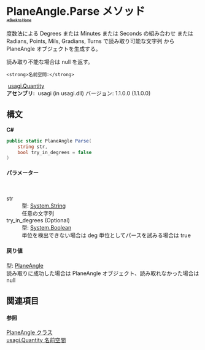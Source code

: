 # PlaneAngle.Parse メソッド <div style="font-size:30%"><a href="https://github.com/usagi/usagi.cs/blob/master/docs/Home.md">≪Back to Home</a></div> 

度数法による Degrees または Minutes または Seconds の組み合わせ または Radians, Points, Mils, Gradians, Turns で読み取り可能な文字列 から PlaneAngle オブジェクトを生成する。 

読み取り不能な場合は null を返す。


    <strong>名前空間:</strong>
&nbsp;<a href="N_usagi_Quantity.md">usagi.Quantity</a><br /><strong>アセンブリ:</strong>
&nbsp;usagi (in usagi.dll) バージョン: 1.1.0.0 (1.1.0.0)

## 構文

**C#**<br />
``` C#
public static PlaneAngle Parse(
	string str,
	bool try_in_degrees = false
)
```


#### パラメーター
&nbsp;<dl><dt>str</dt><dd>型: <a href="http://msdn2.microsoft.com/ja-jp/library/s1wwdcbf" target="_blank">System.String</a><br />任意の文字列</dd><dt>try_in_degrees (Optional)</dt><dd>型: <a href="http://msdn2.microsoft.com/ja-jp/library/a28wyd50" target="_blank">System.Boolean</a><br />単位を検出できない場合は deg 単位としてパースを試みる場合は true</dd></dl>

#### 戻り値
型: <a href="T_usagi_Quantity_PlaneAngle.md">PlaneAngle</a><br />読み取りに成功した場合は PlaneAngle オブジェクト、読み取れなかった場合は null

## 関連項目


#### 参照
<a href="T_usagi_Quantity_PlaneAngle.md">PlaneAngle クラス</a><br /><a href="N_usagi_Quantity.md">usagi.Quantity 名前空間</a><br />